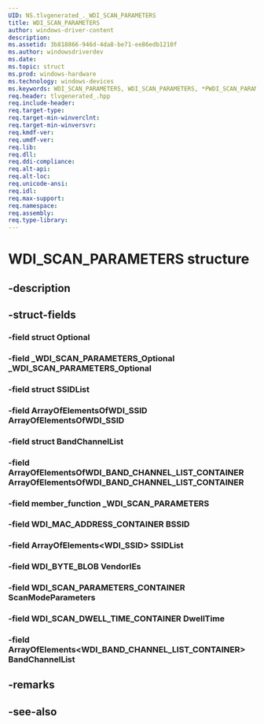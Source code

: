 ```yaml
---
UID: NS.tlvgenerated_._WDI_SCAN_PARAMETERS
title: WDI_SCAN_PARAMETERS
author: windows-driver-content
description: 
ms.assetid: 3b818866-946d-4da8-be71-ee86edb1210f
ms.author: windowsdriverdev
ms.date: 
ms.topic: struct
ms.prod: windows-hardware
ms.technology: windows-devices
ms.keywords: WDI_SCAN_PARAMETERS, WDI_SCAN_PARAMETERS, *PWDI_SCAN_PARAMETERS
req.header: tlvgenerated_.hpp
req.include-header:
req.target-type:
req.target-min-winverclnt:
req.target-min-winversvr:
req.kmdf-ver:
req.umdf-ver:
req.lib:
req.dll:
req.ddi-compliance:
req.alt-api:
req.alt-loc:
req.unicode-ansi:
req.idl:
req.max-support:
req.namespace:
req.assembly:
req.type-library:
---
```


# WDI_SCAN_PARAMETERS structure

## -description



## -struct-fields

### -field struct Optional			
 	
### -field _WDI_SCAN_PARAMETERS_Optional _WDI_SCAN_PARAMETERS_Optional			
 	
### -field struct SSIDList			
 	
### -field ArrayOfElementsOfWDI_SSID ArrayOfElementsOfWDI_SSID			
 	
### -field struct BandChannelList			
 	
### -field ArrayOfElementsOfWDI_BAND_CHANNEL_LIST_CONTAINER ArrayOfElementsOfWDI_BAND_CHANNEL_LIST_CONTAINER			
 	
### -field member_function _WDI_SCAN_PARAMETERS			
 	
### -field WDI_MAC_ADDRESS_CONTAINER BSSID			
 	
### -field ArrayOfElements<WDI_SSID> SSIDList			
 	
### -field WDI_BYTE_BLOB VendorIEs			
 	
### -field WDI_SCAN_PARAMETERS_CONTAINER ScanModeParameters			
 	
### -field WDI_SCAN_DWELL_TIME_CONTAINER DwellTime			
 	
### -field ArrayOfElements<WDI_BAND_CHANNEL_LIST_CONTAINER> BandChannelList			
 	
## -remarks

## -see-also